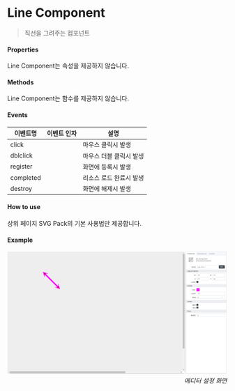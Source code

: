 # Line Component
> 직선을 그려주는 컴포넌트

#### Properties

Line Component는 속성을 제공하지 않습니다.

#### Methods

Line Component는 함수를 제공하지 않습니다.

#### Events
|이벤트명|이벤트 인자|설명|
|---|---|---|
|click||마우스 클릭시 발생|
|dblclick||마우스 더블 클릭시 발생|
|register||화면에 등록시 발생|
|completed||리소스 로드 완료시 발생|
|destroy||화면에 해제시 발생|

#### How to use

상위 페이지 SVG Pack의 기본 사용법만 제공합니다.


#### Example

![gras](./images/line.png)
<p align="right" style="margin-top: -.85em;font-style: italic;">에디터 설정 화면</p>